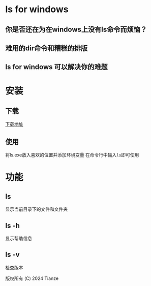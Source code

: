 # ls for windows

## 你是否还在为在windows上没有ls命令而烦恼？
## 难用的dir命令和糟糕的排版
## ls for windows 可以解决你的难题

# 安装

## 下载
[下载地址](https://github.com/Tianze-ya/ls-for-windows/releases)

## 使用
将ls.exe放入喜欢的位置并添加环境变量
在命令行中输入`ls`即可使用

# 功能

## ls
显示当前目录下的文件和文件夹

## ls -h
显示帮助信息

## ls -v
检查版本


版权所有 (C) 2024 Tianze	